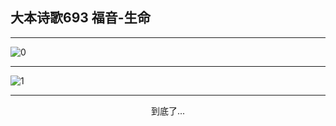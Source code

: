
## 大本诗歌693 福音-生命
        
<div id="aplayer0"></div>

---

<img alt="0" data-original="/data/d0688/0.png">

---

<img alt="1" data-original="/data/d0688/1.png">

---

<p style="text-align: center">到底了...</p>

<script src="/js/dist-view.js"></script>

<script>
MAIN.id = 'd0688';
        
const ap0 = new APlayer({
    container: document.getElementById('aplayer0'),
    volume: 1,
    loop: 'none',
    preload: 'none',
    audio: [{
        name: '大本诗歌693.mp3',
        artist: '大本诗歌',
        url: 'https://res.wx.qq.com/voice/getvoice?mediaid=MzI0NTk3MDM5M18yMjQ3NDk2NDI3',
        cover: '/favicon'
    }]
});
</script>
